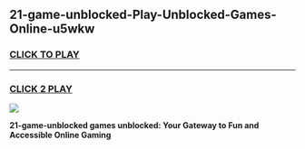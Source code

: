 
## 21-game-unblocked-Play-Unblocked-Games-Online-u5wkw
<h3>
<a href="https://premium76.site?title=21-game-unblocked&ref=25A">CLICK TO PLAY</a></h3>
<hr>

<h3>
<a href="https://premium76.site?title=21-game-unblocked&ref=25A">CLICK 2 PLAY</a>
  
</h3>

<a href="https://premium76.site?title=21-game-unblocked&ref=25A"><img src="https://clearcache.store/games.png"></a>


**21-game-unblocked games unblocked: Your Gateway to Fun and Accessible Online Gaming**
